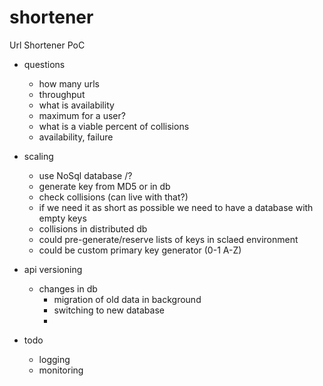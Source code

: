 # shortener
Url Shortener PoC

- questions
	- how many urls
	- throughput
	- what is availability
	- maximum for a user?
	- what is a viable percent of collisions
	- availability, failure

- scaling	
	- use NoSql database /?
	- generate key from MD5 or in db
	- check collisions (can live with that?)
	- if we need it as short as possible we need to have a database with empty keys
	- collisions in distributed db 
	- could pre-generate/reserve lists of keys in sclaed environment
	- could be custom primary key generator (0-1 A-Z)
	
- api versioning
	- changes in db 
		- migration of old data in background
		- switching to new database
		- 
		
- todo
	- logging
	- monitoring
	